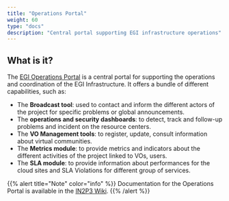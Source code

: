 ```yaml
---
title: "Operations Portal"
weight: 60
type: "docs"
description: "Central portal supporting EGI infrastructure operations"
---
```


## What is it?

The [EGI Operations Portal](https://operations-portal.egi.eu) is a central
portal for supporting the operations and coordination of the EGI Infrastructure.
It offers a bundle of different capabilities, such as:

- The **Broadcast tool**: used to contact and inform the different actors of the
  project for specific problems or global announcements.
- The **operations and security dashboards**: to detect, track and follow-up
  problems and incident on the resource centers.
- The **VO Management tools**: to register, update, consult information about
  virtual communities.
- The **Metrics module**: to provide metrics and indicators about the different
  activities of the project linked to VOs, users.
- The **SLA module**: to provide information about performances for the cloud
  sites and SLA Violations for different group of services.

{{% alert title="Note" color="info" %}} Documentation for the Operations Portal
is available in the [IN2P3 Wiki](https://forge.in2p3.fr/projects/opsportaluser/wiki/Main_Features_of_the_dashboard).
{{% /alert %}}
